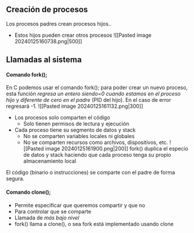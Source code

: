 ## Creación de procesos
Los procesos padres crean procesos hijos..
- Estos hijos pueden crear otros procesos
![[Pasted image 20240125160738.png|500]]

## Llamadas al sistema
#### Comando fork(); 
En C podemos usar el comando fork(); para poder crear un nuevo proceso, esta función *regresa un entero* *siendo=0 cuando estamos en el proceso hijo* y *diferente de cero en el padre* (PID del hijo). En el caso de error regresará -1.
![[Pasted image 20240125161132.png|300]]

- Los procesos solo comparten el código
	- Solo tienen permisos de lectura y ejecución
- Cada proceso tiene su segmento de datos y stack
	- No se comparten variables locales ni globales
	- No se comparten recursos como archivos, dispositivos, etc.
![[Pasted image 20240125161900.png|200]]
fork() duplica el especio de datos y stack haciendo que cada proceso tenga su propio almacenamiento local

El código (binario o instrucciones) se comparte con el padre de forma segura.
#### Comando clone();
- Permite especificar que queremos compartir y que no
- Para controlar que se comparte
- Llamada de *más bajo nivel*
- fork() llama a clone(), o sea fork está implementado usando clone
